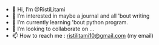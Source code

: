 - 👋 Hi, I’m @RistiLitami
- 👀 I’m interested in maybe a journal and all 'bout writing
- 🌱 I’m currently learning 'bout python program.
- 💞️ I’m looking to collaborate on ...
- 📫 How to reach me : ristilitami10@gmail.com (my email)

<!---
RistiLitami/RistiLitami is a ✨ special ✨ repository because its `README.md` (this file) appears on your GitHub profile.
You can click the Preview link to take a look at your changes.
--->
